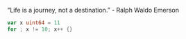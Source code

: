 “Life is a journey, not a destination.” - Ralph Waldo Emerson

```go
var x uint64 = 11
for ; x != 10; x++ {}
```
